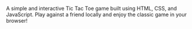 A simple and interactive Tic Tac Toe game built using HTML, CSS, and JavaScript.
Play against a friend locally and enjoy the classic game in your browser!
